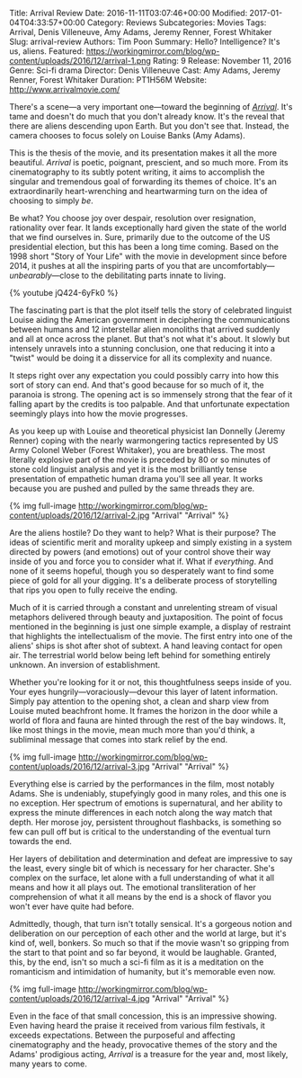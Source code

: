 Title: Arrival Review
Date: 2016-11-11T03:07:46+00:00
Modified: 2017-01-04T04:33:57+00:00
Category: Reviews
Subcategories: Movies
Tags: Arrival, Denis Villeneuve, Amy Adams, Jeremy Renner, Forest Whitaker
Slug: arrival-review
Authors: Tim Poon
Summary: Hello? Intelligence? It's us, aliens.
Featured: https://workingmirror.com/blog/wp-content/uploads/2016/12/arrival-1.png
Rating: 9
Release: November 11, 2016
Genre: Sci-fi drama
Director: Denis Villeneuve
Cast: Amy Adams, Jeremy Renner, Forest Whitaker
Duration: PT1H56M
Website: http://www.arrivalmovie.com/

There's a scene—a very important one—toward the beginning of [*Arrival*](http://www.arrivalmovie.com/). It's tame and doesn't do much that you don't already know. It's the reveal that there are aliens descending upon Earth. But you don't see that. Instead, the camera chooses to focus solely on Louise Banks (Amy Adams).

This is the thesis of the movie, and its presentation makes it all the more beautiful. *Arrival* is poetic, poignant, prescient, and so much more. From its cinematography to its subtly potent writing, it aims to accomplish the singular and tremendous goal of forwarding its themes of choice. It's an extraordinarily heart-wrenching and heartwarming turn on the idea of choosing to simply *be*.

Be what? You choose joy over despair, resolution over resignation, rationality over fear. It lands exceptionally hard given the state of the world that we find ourselves in. Sure, primarily due to the outcome of the US presidential election, but this has been a long time coming. Based on the 1998 short "Story of Your Life" with the movie in development since before 2014, it pushes at all the inspiring parts of you that are uncomfortably—*unbearably*—close to the debilitating parts innate to living.

{% youtube jQ424-6yFk0 %}

The fascinating part is that the plot itself tells the story of celebrated linguist Louise aiding the American government in deciphering the communications between humans and 12 interstellar alien monoliths that arrived suddenly and all at once across the planet. But that's not what it's about. It slowly but intensely unravels into a stunning conclusion, one that reducing it into a "twist" would be doing it a disservice for all its complexity and nuance.

It steps right over any expectation you could possibly carry into how this sort of story can end. And that's good because for so much of it, the paranoia is strong. The opening act is so immensely strong that the fear of it falling apart by the credits is too palpable. And that unfortunate expectation seemingly plays into how the movie progresses.

As you keep up with Louise and theoretical physicist Ian Donnelly (Jeremy Renner) coping with the nearly warmongering tactics represented by US Army Colonel Weber (Forest Whitaker), you are breathless. The most literally explosive part of the movie is preceded by 80 or so minutes of stone cold linguist analysis and yet it is the most brilliantly tense presentation of empathetic human drama you'll see all year. It works because you are pushed and pulled by the same threads they are.

{% img full-image http://workingmirror.com/blog/wp-content/uploads/2016/12/arrival-2.jpg "Arrival" "Arrival" %}

Are the aliens hostile? Do they want to help? What is their purpose? The ideas of scientific merit and morality upkeep and simply existing in a system directed by powers (and emotions) out of your control shove their way inside of you and force you to consider what if. What if *everything*. And none of it seems hopeful, though you so desperately want to find some piece of gold for all your digging. It's a deliberate process of storytelling that rips you open to fully receive the ending.

Much of it is carried through a constant and unrelenting stream of visual metaphors delivered through beauty and juxtaposition. The point of focus mentioned in the beginning is just one simple example, a display of restraint that highlights the intellectualism of the movie. The first entry into one of the aliens' ships is shot after shot of subtext. A hand leaving contact for open air. The terrestrial world below being left behind for something entirely unknown. An inversion of establishment.

Whether you're looking for it or not, this thoughtfulness seeps inside of you. Your eyes hungrily—voraciously—devour this layer of latent information. Simply pay attention to the opening shot, a clean and sharp view from Louise muted beachfront home. It frames the horizon in the door while a world of flora and fauna are hinted through the rest of the bay windows. It, like most things in the movie, mean much more than you'd think, a subliminal message that comes into stark relief by the end.

{% img full-image http://workingmirror.com/blog/wp-content/uploads/2016/12/arrival-3.jpg "Arrival" "Arrival" %}

Everything else is carried by the performances in the film, most notably Adams. She is undeniably, stupefyingly good in many roles, and this one is no exception. Her spectrum of emotions is supernatural, and her ability to express the minute differences in each notch along the way match that depth. Her morose joy, persistent throughout flashbacks, is something so few can pull off but is critical to the understanding of the eventual turn towards the end.

Her layers of debilitation and determination and defeat are impressive to say the least, every single bit of which is necessary for her character. She's complex on the surface, let alone with a full understanding of what it all means and how it all plays out. The emotional transliteration of her comprehension of what it all means by the end is a shock of flavor you won't ever have quite had before.

Admittedly, though, that turn isn't totally sensical. It's a gorgeous notion and deliberation on our perception of each other and the world at large, but it's kind of, well, bonkers. So much so that if the movie wasn't so gripping from the start to that point and so far beyond, it would be laughable. Granted, this, by the end, isn't so much a sci-fi film as it is a meditation on the romanticism and intimidation of humanity, but it's memorable even now.

{% img full-image http://workingmirror.com/blog/wp-content/uploads/2016/12/arrival-4.jpg "Arrival" "Arrival" %}

Even in the face of that small concession, this is an impressive showing. Even having heard the praise it received from various film festivals, it exceeds expectations. Between the purposeful and affecting cinematography and the heady, provocative themes of the story and the Adams' prodigious acting, *Arrival* is a treasure for the year and, most likely, many years to come.
